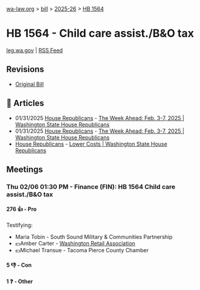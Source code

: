 [wa-law.org](/) > [bill](/bill/) > [2025-26](/bill/2025-26/) > [HB 1564](/bill/2025-26/hb/1564/)

# HB 1564 - Child care assist./B&O tax
[leg.wa.gov](https://app.leg.wa.gov/billsummary?BillNumber=1564&Year=2025&Initiative=false) | [RSS Feed](./rss.xml)

## Revisions
* [Original Bill](1/)

## 📰 Articles
* 01/31/2025 [House Republicans](/org/house_republicans/) - [The Week Ahead: Feb. 3-7, 2025 | Washington State House Republicans](http://houserepublicans.wa.gov/week/the-week-ahead-feb-3-7-2025/#:~:text=HB%201564)
* 01/31/2025 [House Republicans](/org/house_republicans/) - [The Week Ahead: Feb. 3-7, 2025 | Washington State House Republicans](https://houserepublicans.wa.gov/week/the-week-ahead-feb-3-7-2025/#:~:text=HB%201564)
* [House Republicans](/org/house_republicans/) - [Lower Costs | Washington State House Republicans](https://houserepublicans.wa.gov/our-priorities/lower-costs/#:~:text=House%20Bill%201564)

## Meetings
### Thu 02/06 01:30 PM - Finance (FIN): HB 1564 Child care assist./B&O tax
#### 276 👍 - Pro
Testifying:
* Maria Tobin - South Sound Military & Communities Partnership
* 💵Amber Carter - [Washington Retail Association](/org/washington_retail_association/)
* 💵Michael Transue - Tacoma Pierce County Chamber

#### 5 👎 - Con

#### 1 ❓ - Other
